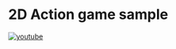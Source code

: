 # 2D Action game sample
[![youtube](https://img.youtube.com/vi/FLpxfskXG_I/0.jpg)](http://www.youtube.com/watch?v=FLpxfskXG_I "2D Action game sample.")